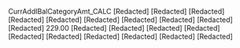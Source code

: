 <!-- PageNumber="/12915" -->

CurrAddIBalCategoryAmt_CALC
[Redacted]
[Redacted]
[Redacted]
[Redacted]
[Redacted]
[Redacted]
[Redacted]
[Redacted]
[Redacted]
[Redacted]
229.00
[Redacted]
[Redacted]
[Redacted]
[Redacted]
[Redacted]
[Redacted]
[Redacted]
[Redacted]
[Redacted]
[Redacted]

<!-- PageBreak -->

